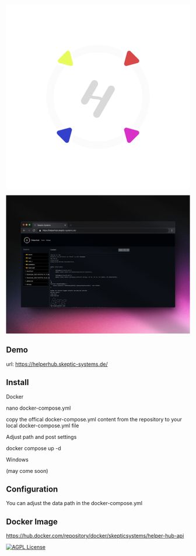 
<p align="center">
  <img src="https://github.com/J4ron/HelperHub/blob/master/assets/LogoHHub.png" width="550"/>
</p>
<p align="center">
  <img src="https://github.com/J4ron/HelperHub/blob/master/assets/demo.png">
</p>

## Demo

url: https://helperhub.skeptic-systems.de/

## Install

Docker

nano docker-compose.yml

copy the offical docker-compose.yml content from the repository to your local docker-compose.yml file

Adjust path and post settings

docker compose up -d

Windows

(may come soon)

## Configuration

You can adjust the data path in the docker-compose.yml

## Docker Image

https://hub.docker.com/repository/docker/skepticsystems/helper-hub-api

[![AGPL License](https://img.shields.io/badge/license-AGPL-blue.svg)](http://www.gnu.org/licenses/agpl-3.0)

